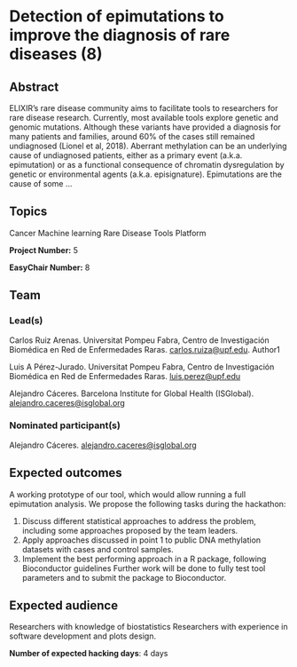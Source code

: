 # Detection of epimutations to improve the diagnosis of rare diseases (8)

## Abstract

ELIXIR’s rare disease community aims to facilitate tools to researchers for rare disease research. Currently, most available tools explore genetic and genomic mutations. Although these variants have provided a diagnosis for many patients and families, around 60% of the cases still remained undiagnosed (Lionel et al, 2018). Aberrant methylation can be an underlying cause of undiagnosed patients, either as a primary event (a.k.a. epimutation) or as a functional consequence of chromatin dysregulation by genetic or environmental agents (a.k.a. episignature). Epimutations are the cause of some ...

## Topics

Cancer
 Machine learning
 Rare Disease
 Tools Platform

**Project Number:** 5



**EasyChair Number:** 8

## Team

### Lead(s)

Carlos Ruiz Arenas. Universitat Pompeu Fabra, Centro de Investigación Biomédica en Red de Enfermedades Raras. carlos.ruiza@upf.edu. Author1
 
 Luis A Pérez-Jurado. Universitat Pompeu Fabra, Centro de Investigación Biomédica en Red de Enfermedades Raras. luis.perez@upf.edu
 
 Alejandro Cáceres. Barcelona Institute for Global Health (ISGlobal). alejandro.caceres@isglobal.org

### Nominated participant(s)

Alejandro Cáceres. alejandro.caceres@isglobal.org

## Expected outcomes

A working prototype of our tool, which would allow running a full epimutation analysis. We propose the following tasks during the hackathon:
 1. Discuss different statistical approaches to address the problem, including some approaches proposed by the team leaders.
 2. Apply approaches discussed in point 1 to public DNA methylation datasets with cases and control samples.
 3. Implement the best performing approach in a R package, following Bioconductor guidelines
 Further work will be done to fully test tool parameters and to submit the package to Bioconductor.

## Expected audience

Researchers with knowledge of biostatistics
 Researchers with experience in software development and plots design.

**Number of expected hacking days**: 4 days

